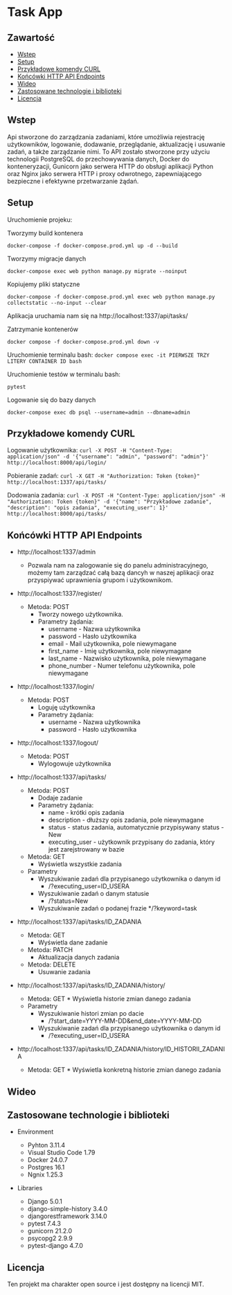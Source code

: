 # Task App

## Zawartość
* [Wstep](#Wstep)
* [Setup](#setup)
* [Przykładowe komendy CURL](#Przykładowe-komendy-CURL)
* [Końcówki HTTP API Endpoints](#Końcówki-HTTP-API-Endpoints)
* [Wideo](#Video)
* [Zastosowane technologie i biblioteki](#zastosowane-technologie-i-biblioteki)
* [Licencja](#licencja)

## Wstep

Api stworzone do zarządzania zadaniami, które umożliwia rejestrację użytkowników, logowanie, dodawanie, przeglądanie, aktualizację i usuwanie zadań, a także zarządzanie nimi. 
To API zostało stworzone przy użyciu technologii PostgreSQL do przechowywania danych, Docker do konteneryzacji, Gunicorn jako serwera HTTP do obsługi aplikacji Python oraz Nginx jako serwera HTTP i proxy odwrotnego, zapewniającego bezpieczne i efektywne przetwarzanie żądań.

## Setup

Uruchomienie projeku:

Tworzymy build kontenera

```docker-compose -f docker-compose.prod.yml up -d --build```


Tworzymy migracje danych

```docker-compose exec web python manage.py migrate --noinput```


Kopiujemy pliki statyczne

```docker-compose -f docker-compose.prod.yml exec web python manage.py collectstatic --no-input --clear```

Aplikacja uruchamia nam się na http://localhost:1337/api/tasks/

Zatrzymanie kontenerów

```docker compose -f docker-compose.prod.yml down -v```

Uruchomienie terminalu bash:
```docker compose exec -it PIERWSZE TRZY LITERY CONTAINER ID bash```

Uruchomienie testów w terminalu bash:

```pytest```

Logowanie się do bazy danych

```docker-compose exec db psql --username=admin --dbname=admin```



## Przykładowe komendy CURL

Logowanie użytkownika:
```curl -X POST -H "Content-Type: application/json" -d '{"username": "admin", "password": "admin"}' http://localhost:8000/api/login/```

Pobieranie zadań:
```curl -X GET -H "Authorization: Token {token}" http://localhost:1337/api/tasks/```

Dodowania zadania:
```curl -X POST -H "Content-Type: application/json" -H "Authorization: Token {token}" -d '{"name": "Przykładowe zadanie", "description": "opis zadania", "executing_user": 1}' http://localhost:8000/api/tasks/```


## Końcówki HTTP API Endpoints

* http://localhost:1337/admin
    * Pozwala nam na zalogowanie się do panelu administracyjnego, możemy tam zarządzać całą bazą dancyh w naszej aplikacji oraz przyspiywać uprawnienia grupom i użytkownikom.

* http://localhost:1337/register/
    * Metoda: POST
        * Tworzy nowego użytkownika.
        * Parametry żądania:
            * username - Nazwa użytkownika
            * password - Hasło użytkownika
            * email - Mail użytkownika, pole niewymagane
            * first_name - Imię użytkownika, pole niewymagane
            * last_name - Nazwisko użytkownika, pole niewymagane
            * phone_number - Numer telefonu użytkownika, pole niewymagane

* http://localhost:1337/login/
    * Metoda: POST
        * Loguję użytkownika
        * Parametry żądania:
            * username - Nazwa użytkownika
            * password - Hasło użytkownika

* http://localhost:1337/logout/
    * Metoda: POST
        * Wylogowuje użytkownika   

* http://localhost:1337/api/tasks/
    * Metoda: POST
        * Dodaje zadanie
        * Parametry żądania:
            * name - krótki opis zadania
            * description - dłuższy opis zadania, pole niewymagane
            * status - status zadania, automatycznie przypisywany status - New
            * executing_user - użytkownik przypisany do zadania, który jest zarejstrowany w bazie
    * Metoda: GET
        * Wyświetla wszystkie zadania
    * Parametry
        * Wyszukiwanie zadań dla przypisanego użytkownika o danym id
            * /?executing_user=ID_USERA
        * Wyszukiwanie zadań o danym statusie
            * /?status=New
        * Wyszukiwanie zadań o podanej frazie
            */?keyword=task

* http://localhost:1337/api/tasks/ID_ZADANIA
    * Metoda: GET
        * Wyświetla dane zadanie
    * Metoda: PATCH
        * Aktualizacja danych zadania
    * Metoda: DELETE
        * Usuwanie zadania

* http://localhost:1337/api/tasks/ID_ZADANIA/history/
    * Metoda: GET
            * Wyświetla historie zmian danego zadania
    * Parametry
        * Wyszukiwanie histori zmian po dacie
            * /?start_date=YYYY-MM-DD&end_date=YYYY-MM-DD
        * Wyszukiwanie zadań dla przypisanego użytkownika o danym id
            * /?executing_user=ID_USERA

* http://localhost:1337/api/tasks/ID_ZADANIA/history/ID_HISTORII_ZADANIA
    * Metoda: GET
                * Wyświetla konkretną historie zmian danego zadania
        
## Wideo

## Zastosowane technologie i biblioteki

* Environment
    * Pyhton 3.11.4
    * Visual Studio Code 1.79
    * Docker 24.0.7
    * Postgres 16.1
    * Ngnix 1.25.3

* Libraries
    * Django 5.0.1
    * django-simple-history 3.4.0
    * djangorestframework 3.14.0
    * pytest 7.4.3
    * gunicorn 21.2.0
    * psycopg2 2.9.9
    * pytest-django 4.7.0

## Licencja

Ten projekt ma charakter open source i jest dostępny na licencji MIT.

